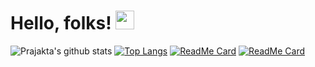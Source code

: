 # Hello, folks! <img src="https://raw.githubusercontent.com/MartinHeinz/MartinHeinz/master/wave.gif" width="30px">


<!--
**maneprajakta/maneprajakta** is a ✨ _special_ ✨ repository because its `README.md` (this file) appears on your GitHub profile.

Here are some ideas to get you started:

- 🔭 I’m currently working on ...
- 🌱 I’m currently learning ...
- 👯 I’m looking to collaborate on ...
- 🤔 I’m looking for help with ...
- 💬 Ask me about ...
- 📫 How to reach me: ...
- 😄 Pronouns: ...
- ⚡ Fun fact: ...
-->
![Prajakta's github stats](https://github-readme-stats.vercel.app/api?username=maneprajakta&show_icons=true&theme=radical)
[![Top Langs](https://github-readme-stats.vercel.app/api/top-langs/?username=maneprajakta&show_icons=true&theme=radical&layout=compact)](https://github.com/maneprajakta/github-readme-stats)
[![ReadMe Card](https://github-readme-stats.vercel.app/api/pin/?username=maneprajakta&repo=Digit_Recognition_Web_App&show_icons=true&theme=radical)](https://github.com/maneprajakta/github-readme-stats)
[![ReadMe Card](https://github-readme-stats.vercel.app/api/pin/?username=maneprajakta&repo=DSA&show_icons=true&theme=radical)](https://github.com/maneprajakta/github-readme-stats)
